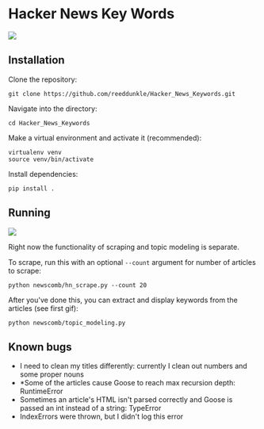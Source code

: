 # Hacker News Key Words

<img src="http://i.imgur.com/JabwHTV.gif" />


Installation
----

Clone the repository:

```
git clone https://github.com/reeddunkle/Hacker_News_Keywords.git
```

Navigate into the directory:

```
cd Hacker_News_Keywords
```

Make a virtual environment and activate it (recommended):

```
virtualenv venv
source venv/bin/activate
```

Install dependencies:

```
pip install .
```

Running
----

<img src="http://i.imgur.com/8u34rvs.gif" />

Right now the functionality of scraping and topic modeling is separate.

To scrape, run this with an optional `--count` argument for number of articles to scrape:

```
python newscomb/hn_scrape.py --count 20
```

After you've done this, you can extract and display keywords from the articles (see first gif):

```
python newscomb/topic_modeling.py
```


Known bugs
----

- I need to clean my titles differently: currently I clean out numbers and some proper nouns
- *Some of the articles cause Goose to reach max recursion depth: RuntimeError
- Sometimes an article's HTML isn't parsed correctly and Goose is passed an int instead of a string: TypeError
- IndexErrors were thrown, but I didn't log this error
